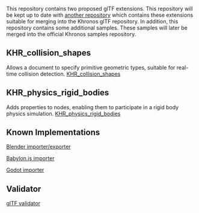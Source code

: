 This repository contains two proposed glTF extensions.
This repository will be kept up to date with [another repository](https://github.com/eoineoineoin/glTF) which contains these extensions suitable for merging into the Khronos glTF repository. In addition, this repository contains some additional samples. These samples will later be merged into the official Khronos samples repository.

## KHR_collision_shapes

Allows a document to specify primitive geometric types, suitable for real-time collision detection.
[KHR_collision_shapes](extensions/2.0/Khronos/KHR_collision_shapes)

## KHR_physics_rigid_bodies

Adds properties to nodes, enabling them to participate in a rigid body physics simulation.
[KHR_physics_rigid_bodies](extensions/2.0/Khronos/KHR_physics_rigid_bodies)

## Known Implementations

[Blender importer/exporter](https://github.com/eoineoineoin/glTF_Physics_Blender_Exporter)

[Babylon.js importer](https://github.com/eoineoineoin/glTF_Physics_Babylon)

[Godot importer](https://github.com/eoineoineoin/glTF_Physics_Godot_Importer)

## Validator

[glTF validator](https://github.com/eoineoineoin/glTF-Validator)
